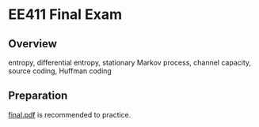 # EE411 Final Exam 


## Overview

entropy, differential entropy, stationary Markov process, channel capacity, source coding, Huffman coding

## Preparation

[final.pdf](https://github.com/0SliverBullet/EE411-Information-Theory-and-Coding/blob/main/Exam/final.pdf) is recommended to practice.
